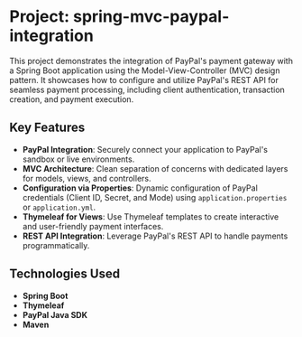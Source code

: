 # Project: spring-mvc-paypal-integration

This project demonstrates the integration of PayPal's payment gateway with a Spring Boot application using the Model-View-Controller (MVC) design pattern. 
It showcases how to configure and utilize PayPal's REST API for seamless payment processing, including client authentication, transaction creation, and payment execution.

## Key Features
- **PayPal Integration**: Securely connect your application to PayPal's sandbox or live environments.
- **MVC Architecture**: Clean separation of concerns with dedicated layers for models, views, and controllers.
- **Configuration via Properties**: Dynamic configuration of PayPal credentials (Client ID, Secret, and Mode) using `application.properties` or `application.yml`.
- **Thymeleaf for Views**: Use Thymeleaf templates to create interactive and user-friendly payment interfaces.
- **REST API Integration**: Leverage PayPal's REST API to handle payments programmatically.

## Technologies Used
- **Spring Boot**
- **Thymeleaf**
- **PayPal Java SDK**
- **Maven**
